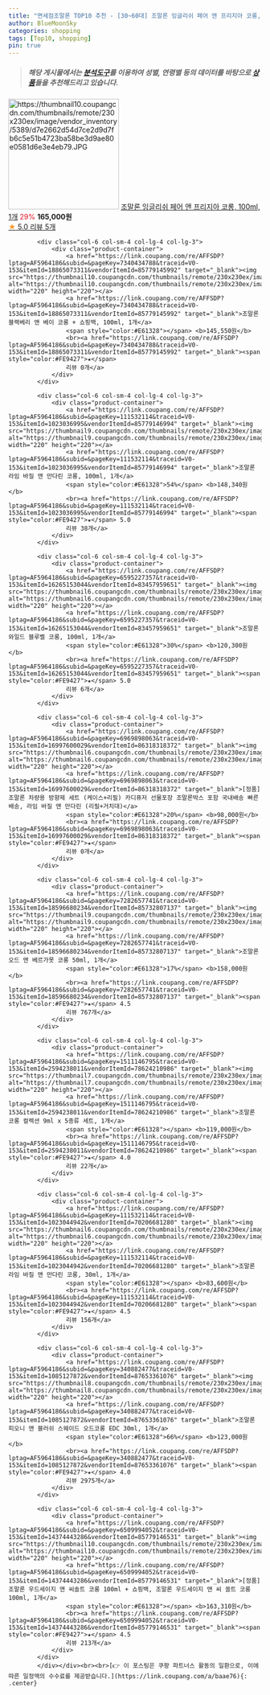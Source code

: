 ```yaml
---
title: "면세점조말론 TOP10 추천 - [30~60대] 조말론 잉글리쉬 페어 앤 프리지아 코롱, 100ml, 1개"
author: BlueMoonSky
categories: shopping
tags: [Top10, shopping]
pin: true
---
```


> ##### 해당 게시물에서는 [**분석도구**](https://itemscout.io/)를 이용하여 **성별**, **연령별** 등의 데이터를 바탕으로 [**상품**](https://link.coupang.com/a/baae76)들을 추천해드리고 있습니다.
<div class="container"><div class="row">
            <div class="col-6 col-sm-4 col-lg-4 col-lg-3">
                <div class="product-container">
                    <a href="https://link.coupang.com/re/AFFSDP?lptag=AF5964186&subid=&pageKey=6595227351&traceid=V0-153&itemId=18578584621&vendorItemId=85715320106" target="_blank"><img src="https://thumbnail10.coupangcdn.com/thumbnails/remote/230x230ex/image/vendor_inventory/5389/d7e2662d54d7ce2d9d7fb6c5e51b4723ba58be3d9ae80e0581d6e3e4eb79.JPG" alt="https://thumbnail10.coupangcdn.com/thumbnails/remote/230x230ex/image/vendor_inventory/5389/d7e2662d54d7ce2d9d7fb6c5e51b4723ba58be3d9ae80e0581d6e3e4eb79.JPG" width="220" height="220"></a>
                    <a href="https://link.coupang.com/re/AFFSDP?lptag=AF5964186&subid=&pageKey=6595227351&traceid=V0-153&itemId=18578584621&vendorItemId=85715320106" target="_blank">조말론 잉글리쉬 페어 앤 프리지아 코롱, 100ml, 1개</a>
                    <span style="color:#E61328">29%</span> <b>165,000원</b>
                    <br><a href="https://link.coupang.com/re/AFFSDP?lptag=AF5964186&subid=&pageKey=6595227351&traceid=V0-153&itemId=18578584621&vendorItemId=85715320106" target="_blank"><span style="color:#FE9427">★</span> 5.0
                    리뷰 5개</a>
                </div>
            </div>
            
            <div class="col-6 col-sm-4 col-lg-4 col-lg-3">
                <div class="product-container">
                    <a href="https://link.coupang.com/re/AFFSDP?lptag=AF5964186&subid=&pageKey=7340434788&traceid=V0-153&itemId=18865073311&vendorItemId=85779145992" target="_blank"><img src="https://thumbnail10.coupangcdn.com/thumbnails/remote/230x230ex/image/vendor_inventory/2e69/b83e3912a74536a3bc0dd539e3b7785e6790d456e5a59ed106d06ded204f.jpg" alt="https://thumbnail10.coupangcdn.com/thumbnails/remote/230x230ex/image/vendor_inventory/2e69/b83e3912a74536a3bc0dd539e3b7785e6790d456e5a59ed106d06ded204f.jpg" width="220" height="220"></a>
                    <a href="https://link.coupang.com/re/AFFSDP?lptag=AF5964186&subid=&pageKey=7340434788&traceid=V0-153&itemId=18865073311&vendorItemId=85779145992" target="_blank">조말론 블랙베리 앤 베이 코롱 + 쇼핑백, 100ml, 1개</a>
                    <span style="color:#E61328"></span> <b>145,550원</b>
                    <br><a href="https://link.coupang.com/re/AFFSDP?lptag=AF5964186&subid=&pageKey=7340434788&traceid=V0-153&itemId=18865073311&vendorItemId=85779145992" target="_blank"><span style="color:#FE9427">★</span> 
                    리뷰 0개</a>
                </div>
            </div>
            
            <div class="col-6 col-sm-4 col-lg-4 col-lg-3">
                <div class="product-container">
                    <a href="https://link.coupang.com/re/AFFSDP?lptag=AF5964186&subid=&pageKey=111532114&traceid=V0-153&itemId=1023036995&vendorItemId=85779146994" target="_blank"><img src="https://thumbnail9.coupangcdn.com/thumbnails/remote/230x230ex/image/vendor_inventory/0f76/c663f106adec3ee7bf50db723a248f2492468d8020430617a2bfcc3cee3f.jpg" alt="https://thumbnail9.coupangcdn.com/thumbnails/remote/230x230ex/image/vendor_inventory/0f76/c663f106adec3ee7bf50db723a248f2492468d8020430617a2bfcc3cee3f.jpg" width="220" height="220"></a>
                    <a href="https://link.coupang.com/re/AFFSDP?lptag=AF5964186&subid=&pageKey=111532114&traceid=V0-153&itemId=1023036995&vendorItemId=85779146994" target="_blank">조말론 라임 바질 앤 만다린 코롱, 100ml, 1개</a>
                    <span style="color:#E61328">54%</span> <b>148,340원</b>
                    <br><a href="https://link.coupang.com/re/AFFSDP?lptag=AF5964186&subid=&pageKey=111532114&traceid=V0-153&itemId=1023036995&vendorItemId=85779146994" target="_blank"><span style="color:#FE9427">★</span> 5.0
                    리뷰 38개</a>
                </div>
            </div>
            
            <div class="col-6 col-sm-4 col-lg-4 col-lg-3">
                <div class="product-container">
                    <a href="https://link.coupang.com/re/AFFSDP?lptag=AF5964186&subid=&pageKey=6595227357&traceid=V0-153&itemId=16265153044&vendorItemId=83457959651" target="_blank"><img src="https://thumbnail6.coupangcdn.com/thumbnails/remote/230x230ex/image/vendor_inventory/3642/8e9d470eb3a42ec788d8dd27b25b0384c9786a23745eedca0fd986f5a265.png" alt="https://thumbnail6.coupangcdn.com/thumbnails/remote/230x230ex/image/vendor_inventory/3642/8e9d470eb3a42ec788d8dd27b25b0384c9786a23745eedca0fd986f5a265.png" width="220" height="220"></a>
                    <a href="https://link.coupang.com/re/AFFSDP?lptag=AF5964186&subid=&pageKey=6595227357&traceid=V0-153&itemId=16265153044&vendorItemId=83457959651" target="_blank">조말론 와일드 블루벨 코롱, 100ml, 1개</a>
                    <span style="color:#E61328">30%</span> <b>120,300원</b>
                    <br><a href="https://link.coupang.com/re/AFFSDP?lptag=AF5964186&subid=&pageKey=6595227357&traceid=V0-153&itemId=16265153044&vendorItemId=83457959651" target="_blank"><span style="color:#FE9427">★</span> 5.0
                    리뷰 6개</a>
                </div>
            </div>
            
            <div class="col-6 col-sm-4 col-lg-4 col-lg-3">
                <div class="product-container">
                    <a href="https://link.coupang.com/re/AFFSDP?lptag=AF5964186&subid=&pageKey=6969898063&traceid=V0-153&itemId=16997600029&vendorItemId=86318318372" target="_blank"><img src="https://thumbnail6.coupangcdn.com/thumbnails/remote/230x230ex/image/vendor_inventory/75db/ec516ab560fc8299669d7a6aeab438b69044f1abe6687e220cb43140f2ff.jpg" alt="https://thumbnail6.coupangcdn.com/thumbnails/remote/230x230ex/image/vendor_inventory/75db/ec516ab560fc8299669d7a6aeab438b69044f1abe6687e220cb43140f2ff.jpg" width="220" height="220"></a>
                    <a href="https://link.coupang.com/re/AFFSDP?lptag=AF5964186&subid=&pageKey=6969898063&traceid=V0-153&itemId=16997600029&vendorItemId=86318318372" target="_blank">[정품] 조말론 차량용 방향제 세트 (케이스+리필) 카디퓨저 선물포장 조말론박스 포함 국내배송 빠른배송, 라임 바질 앤 만다린 (리필+거치대)</a>
                    <span style="color:#E61328">20%</span> <b>98,000원</b>
                    <br><a href="https://link.coupang.com/re/AFFSDP?lptag=AF5964186&subid=&pageKey=6969898063&traceid=V0-153&itemId=16997600029&vendorItemId=86318318372" target="_blank"><span style="color:#FE9427">★</span> 
                    리뷰 0개</a>
                </div>
            </div>
            
            <div class="col-6 col-sm-4 col-lg-4 col-lg-3">
                <div class="product-container">
                    <a href="https://link.coupang.com/re/AFFSDP?lptag=AF5964186&subid=&pageKey=7282657741&traceid=V0-153&itemId=18596680234&vendorItemId=85732807137" target="_blank"><img src="https://thumbnail9.coupangcdn.com/thumbnails/remote/230x230ex/image/vendor_inventory/e8e9/fb71990d273d8b512dd6371004d3307d581aab0439e980feccf7c06ef9ac.jpeg" alt="https://thumbnail9.coupangcdn.com/thumbnails/remote/230x230ex/image/vendor_inventory/e8e9/fb71990d273d8b512dd6371004d3307d581aab0439e980feccf7c06ef9ac.jpeg" width="220" height="220"></a>
                    <a href="https://link.coupang.com/re/AFFSDP?lptag=AF5964186&subid=&pageKey=7282657741&traceid=V0-153&itemId=18596680234&vendorItemId=85732807137" target="_blank">조말론 오드 앤 베르가못 코롱 50ml, 1개</a>
                    <span style="color:#E61328">17%</span> <b>158,000원</b>
                    <br><a href="https://link.coupang.com/re/AFFSDP?lptag=AF5964186&subid=&pageKey=7282657741&traceid=V0-153&itemId=18596680234&vendorItemId=85732807137" target="_blank"><span style="color:#FE9427">★</span> 4.5
                    리뷰 767개</a>
                </div>
            </div>
            
            <div class="col-6 col-sm-4 col-lg-4 col-lg-3">
                <div class="product-container">
                    <a href="https://link.coupang.com/re/AFFSDP?lptag=AF5964186&subid=&pageKey=1511146795&traceid=V0-153&itemId=2594238011&vendorItemId=78624210986" target="_blank"><img src="https://thumbnail7.coupangcdn.com/thumbnails/remote/230x230ex/image/vendor_inventory/15ac/876c3d37df71d7ff0be26166887c07b98be2fdc626d32c5e815c94f0144c.jpg" alt="https://thumbnail7.coupangcdn.com/thumbnails/remote/230x230ex/image/vendor_inventory/15ac/876c3d37df71d7ff0be26166887c07b98be2fdc626d32c5e815c94f0144c.jpg" width="220" height="220"></a>
                    <a href="https://link.coupang.com/re/AFFSDP?lptag=AF5964186&subid=&pageKey=1511146795&traceid=V0-153&itemId=2594238011&vendorItemId=78624210986" target="_blank">조말론 코롱 컬렉션 9ml x 5종류 세트, 1개</a>
                    <span style="color:#E61328"></span> <b>119,000원</b>
                    <br><a href="https://link.coupang.com/re/AFFSDP?lptag=AF5964186&subid=&pageKey=1511146795&traceid=V0-153&itemId=2594238011&vendorItemId=78624210986" target="_blank"><span style="color:#FE9427">★</span> 4.0
                    리뷰 22개</a>
                </div>
            </div>
            
            <div class="col-6 col-sm-4 col-lg-4 col-lg-3">
                <div class="product-container">
                    <a href="https://link.coupang.com/re/AFFSDP?lptag=AF5964186&subid=&pageKey=111532114&traceid=V0-153&itemId=1023044942&vendorItemId=70206681280" target="_blank"><img src="https://thumbnail6.coupangcdn.com/thumbnails/remote/230x230ex/image/vendor_inventory/b366/fc2920b948788bc24f514d1e6fedc8715f9ea701a9ab1a846ded24702b0d.jpg" alt="https://thumbnail6.coupangcdn.com/thumbnails/remote/230x230ex/image/vendor_inventory/b366/fc2920b948788bc24f514d1e6fedc8715f9ea701a9ab1a846ded24702b0d.jpg" width="220" height="220"></a>
                    <a href="https://link.coupang.com/re/AFFSDP?lptag=AF5964186&subid=&pageKey=111532114&traceid=V0-153&itemId=1023044942&vendorItemId=70206681280" target="_blank">조말론 라임 바질 앤 만다린 코롱, 30ml, 1개</a>
                    <span style="color:#E61328"></span> <b>83,600원</b>
                    <br><a href="https://link.coupang.com/re/AFFSDP?lptag=AF5964186&subid=&pageKey=111532114&traceid=V0-153&itemId=1023044942&vendorItemId=70206681280" target="_blank"><span style="color:#FE9427">★</span> 4.5
                    리뷰 156개</a>
                </div>
            </div>
            
            <div class="col-6 col-sm-4 col-lg-4 col-lg-3">
                <div class="product-container">
                    <a href="https://link.coupang.com/re/AFFSDP?lptag=AF5964186&subid=&pageKey=340882477&traceid=V0-153&itemId=1085127872&vendorItemId=87653361076" target="_blank"><img src="https://thumbnail8.coupangcdn.com/thumbnails/remote/230x230ex/image/vendor_inventory/d445/6f54a722aaaa08b6f9124432e19af370d758cb3d515554f24bef2133c56e.jpg" alt="https://thumbnail8.coupangcdn.com/thumbnails/remote/230x230ex/image/vendor_inventory/d445/6f54a722aaaa08b6f9124432e19af370d758cb3d515554f24bef2133c56e.jpg" width="220" height="220"></a>
                    <a href="https://link.coupang.com/re/AFFSDP?lptag=AF5964186&subid=&pageKey=340882477&traceid=V0-153&itemId=1085127872&vendorItemId=87653361076" target="_blank">조말론 피오니 앤 블러쉬 스웨이드 오드코롱 EDC 30ml, 1개</a>
                    <span style="color:#E61328">66%</span> <b>123,000원</b>
                    <br><a href="https://link.coupang.com/re/AFFSDP?lptag=AF5964186&subid=&pageKey=340882477&traceid=V0-153&itemId=1085127872&vendorItemId=87653361076" target="_blank"><span style="color:#FE9427">★</span> 4.0
                    리뷰 2975개</a>
                </div>
            </div>
            
            <div class="col-6 col-sm-4 col-lg-4 col-lg-3">
                <div class="product-container">
                    <a href="https://link.coupang.com/re/AFFSDP?lptag=AF5964186&subid=&pageKey=6509994052&traceid=V0-153&itemId=14374443286&vendorItemId=85779146531" target="_blank"><img src="https://thumbnail10.coupangcdn.com/thumbnails/remote/230x230ex/image/vendor_inventory/0157/2d1c3eab2112bd747e36b5fe66be185f203638fd30a2f901a7edb270a93b.jpg" alt="https://thumbnail10.coupangcdn.com/thumbnails/remote/230x230ex/image/vendor_inventory/0157/2d1c3eab2112bd747e36b5fe66be185f203638fd30a2f901a7edb270a93b.jpg" width="220" height="220"></a>
                    <a href="https://link.coupang.com/re/AFFSDP?lptag=AF5964186&subid=&pageKey=6509994052&traceid=V0-153&itemId=14374443286&vendorItemId=85779146531" target="_blank">[정품] 조말론 우드세이지 앤 씨솔트 코롱 100ml + 쇼핑백, 조말론 우드세이지 앤 씨 쏠트 코롱 100ml, 1개</a>
                    <span style="color:#E61328"></span> <b>163,310원</b>
                    <br><a href="https://link.coupang.com/re/AFFSDP?lptag=AF5964186&subid=&pageKey=6509994052&traceid=V0-153&itemId=14374443286&vendorItemId=85779146531" target="_blank"><span style="color:#FE9427">★</span> 4.5
                    리뷰 213개</a>
                </div>
            </div>
            </div></div><br><br>[👉 이 포스팅은 쿠팡 파트너스 활동의 일환으로, 이에 따른 일정액의 수수료를 제공받습니다.](https://link.coupang.com/a/baae76){: .center}